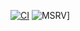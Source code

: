 [![CI](https://github.com/AleCandido/partons/actions/workflows/ci.yml/badge.svg)](https://github.com/AleCandido/partons/actions/workflows/ci.yml)
![MSRV](https://img.shields.io/badge/Rust-1.65+-lightgray.svg)]
